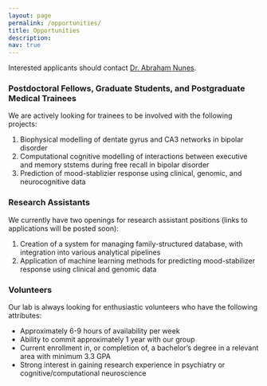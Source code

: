 ```yaml
---
layout: page
permalink: /opportunities/
title: Opportunities
description: 
nav: true
---
```


Interested applicants should contact [Dr. Abraham Nunes](mailto:nunes@dal.ca).  

### Postdoctoral Fellows, Graduate Students, and Postgraduate Medical Trainees

We are actively looking for trainees to be involved with the following projects:  

1. Biophysical modelling of dentate gyrus and CA3 networks in bipolar disorder  
2. Computational cognitive modelling of interactions between executive and memory ststems during free recall in bipolar disorder
3. Prediction of mood-stablizier response using clinical, genomic, and neurocognitive data

### Research Assistants  

We currently have two openings for research assistant positions (links to applications will be posted soon):  

1. Creation of a system for managing family-structured database, with integration into various analytical pipelines  
2. Application of machine learning methods for predicting mood-stabilizer response using clinical and genomic data  

### Volunteers  

Our lab is always looking for enthusiastic volunteers who have the following attributes:  

- Approximately 6-9 hours of availability per week
- Ability to commit approximately 1 year with our group
- Current enrollment in, or completion of, a bachelor’s degree in a relevant area with minimum 3.3 GPA
- Strong interest in gaining research experience in psychiatry or cognitive/computational neuroscience  